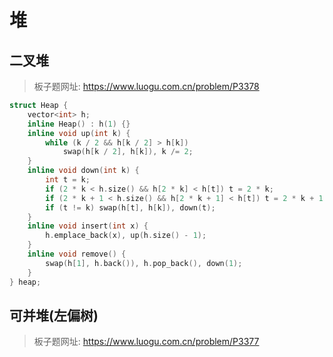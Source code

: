 # 堆

## 二叉堆

> 板子题网址: https://www.luogu.com.cn/problem/P3378

```cpp
struct Heap {
    vector<int> h;
    inline Heap() : h(1) {}
    inline void up(int k) {
        while (k / 2 && h[k / 2] > h[k])
            swap(h[k / 2], h[k]), k /= 2;
    }
    inline void down(int k) {
        int t = k;
        if (2 * k < h.size() && h[2 * k] < h[t]) t = 2 * k;
        if (2 * k + 1 < h.size() && h[2 * k + 1] < h[t]) t = 2 * k + 1;
        if (t != k) swap(h[t], h[k]), down(t);
    }
    inline void insert(int x) {
        h.emplace_back(x), up(h.size() - 1);
    }
    inline void remove() {
        swap(h[1], h.back()), h.pop_back(), down(1);
    }
} heap;
```

## 可并堆(左偏树)

> 板子题网址: https://www.luogu.com.cn/problem/P3377

```cpp

```

